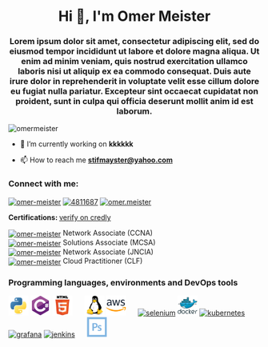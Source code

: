 <h1 align="center">Hi 👋, I'm Omer Meister</h1>
<h3 align="center">Lorem ipsum dolor sit amet, consectetur adipiscing elit, sed do eiusmod tempor incididunt ut labore et dolore magna aliqua. Ut enim ad minim veniam, quis nostrud exercitation ullamco laboris nisi ut aliquip ex ea commodo consequat. Duis aute irure dolor in reprehenderit in voluptate velit esse cillum dolore eu fugiat nulla pariatur. Excepteur sint occaecat cupidatat non proident, sunt in culpa qui officia deserunt mollit anim id est laborum.</h3>

<p align="left"> <img src="https://komarev.com/ghpvc/?username=omermeister&label=Profile%20views&color=0e75b6&style=flat" alt="omermeister" /> </p>

- 🔭 I’m currently working on **kkkkkk**

- 📫 How to reach me **stifmayster@yahoo.com**

<h3 align="left">Connect with me:</h3>
<p align="left">
<a href="https://linkedin.com/in/omer-meister" target="blank"><img align="center" src="https://raw.githubusercontent.com/rahuldkjain/github-profile-readme-generator/master/src/images/icons/Social/linked-in-alt.svg" alt="omer-meister" height="30" width="40" /></a>
<a href="https://stackoverflow.com/users/4811687" target="blank"><img align="center" src="https://raw.githubusercontent.com/rahuldkjain/github-profile-readme-generator/master/src/images/icons/Social/stack-overflow.svg" alt="4811687" height="30" width="40" /></a>
<a href="https://fb.com/omer.meister" target="blank"><img align="center" src="https://raw.githubusercontent.com/rahuldkjain/github-profile-readme-generator/master/src/images/icons/Social/facebook.svg" alt="omer.meister" height="30" width="40" /></a>
</p>

<strong>Certifications:       </strong><a href="https://www.credly.com/users/omer-meister/badges" target="blank">verify on credly</a>
<p align="left">
<a href="https://www.cisco.com/c/en/us/training-events/training-certifications/certifications/associate/ccna.html" target="blank"><img align="center" src="https://genesisbcs.com/wp-content/uploads/2016/12/cisco2.png" alt="omer-meister" height="30" width="64" /></a> Network Associate (CCNA)<br>
<a href="https://www.techtarget.com/whatis/definition/MCSA-Microsoft-Certified-Solutions-Associate" target="blank"><img align="center" src="https://upload.wikimedia.org/wikipedia/commons/thumb/9/96/Microsoft_logo_%282012%29.svg/1280px-Microsoft_logo_%282012%29.svg.png" alt="omer-meister" height="20" width="93" /></a> Solutions Associate (MCSA) <br>
<a href="https://www.juniper.net/us/en/training/certification/tracks/junos/jncia-junos.html" target="blank"><img align="center" src="https://s3.amazonaws.com/meister.public.resources/general_images/juniper_networks_black.png" alt="omer-meister" height="22" width="76" /></a> Network Associate (JNCIA) <br>
<a href="https://aws.amazon.com/certification/certified-cloud-practitioner" target="blank"><img align="center" src="https://s3.amazonaws.com/meister.public.resources/general_images/aws_logo.png" alt="omer-meister" height="30" width="46" /></a> Cloud Practitioner (CLF)
</p>

<h3 align="left">Programming languages, environments and DevOps tools </h3>
<p align="left"> 
<a href="https://www.python.org" target="_blank" rel="noreferrer"> <img src="https://raw.githubusercontent.com/devicons/devicon/master/icons/python/python-original.svg" alt="python" width="40" height="40"/></a> 
<a href="https://www.w3schools.com/cs/" target="_blank" rel="noreferrer"> <img src="https://raw.githubusercontent.com/devicons/devicon/master/icons/csharp/csharp-original.svg" alt="csharp" width="40" height="40"/></a>
<a href="https://www.w3.org/html/" target="_blank" rel="noreferrer"> <img src="https://raw.githubusercontent.com/devicons/devicon/master/icons/html5/html5-original-wordmark.svg" alt="html5" width="40" height="40"/></a>
&nbsp;&nbsp;&nbsp;&nbsp;
<a href="https://www.linux.org/" target="_blank" rel="noreferrer"> <img src="https://raw.githubusercontent.com/devicons/devicon/master/icons/linux/linux-original.svg" alt="linux" width="40" height="40"/></a>
<a href="https://aws.amazon.com" target="_blank" rel="noreferrer"> <img src="https://raw.githubusercontent.com/devicons/devicon/master/icons/amazonwebservices/amazonwebservices-original-wordmark.svg" alt="aws" width="40" height="40"/></a>
&nbsp;&nbsp;&nbsp;&nbsp;
<a href="https://www.selenium.dev" target="_blank" rel="noreferrer"> <img src="https://raw.githubusercontent.com/detain/svg-logos/780f25886640cef088af994181646db2f6b1a3f8/svg/selenium-logo.svg" alt="selenium" width="40" height="40"/></a>
<a href="https://www.docker.com/" target="_blank" rel="noreferrer"> <img src="https://raw.githubusercontent.com/devicons/devicon/master/icons/docker/docker-original-wordmark.svg" alt="docker" width="40" height="40"/></a>
<a href="https://kubernetes.io" target="_blank" rel="noreferrer"> <img src="https://www.vectorlogo.zone/logos/kubernetes/kubernetes-icon.svg" alt="kubernetes" width="40" height="40"/></a>
<a href="https://grafana.com" target="_blank" rel="noreferrer"> <img src="https://www.vectorlogo.zone/logos/grafana/grafana-icon.svg" alt="grafana" width="40" height="40"/></a>
<a href="https://www.jenkins.io" target="_blank" rel="noreferrer"> <img src="https://www.vectorlogo.zone/logos/jenkins/jenkins-icon.svg" alt="jenkins" width="40" height="40"/></a>
&nbsp;&nbsp;&nbsp;&nbsp;
<a href="https://www.photoshop.com/en" target="_blank" rel="noreferrer"> <img src="https://raw.githubusercontent.com/devicons/devicon/master/icons/photoshop/photoshop-line.svg" alt="photoshop" width="40" height="40"/></a>
</p>

